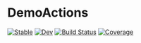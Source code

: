 # DemoActions

[![Stable](https://img.shields.io/badge/docs-stable-blue.svg)](https://anandijain.github.io/DemoActions.jl/stable)
[![Dev](https://img.shields.io/badge/docs-dev-blue.svg)](https://anandijain.github.io/DemoActions.jl/dev)
[![Build Status](https://github.com/anandijain/DemoActions.jl/workflows/CI/badge.svg)](https://github.com/anandijain/DemoActions.jl/actions)
[![Coverage](https://codecov.io/gh/anandijain/DemoActions.jl/branch/master/graph/badge.svg)](https://codecov.io/gh/anandijain/DemoActions.jl)
